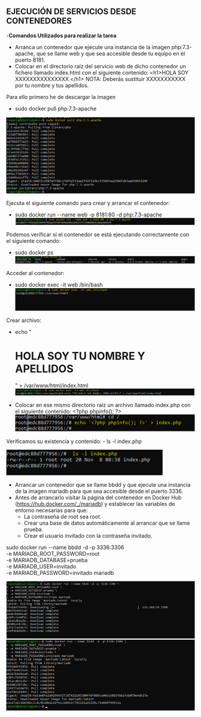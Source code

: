 ## EJECUCIÓN DE SERVICIOS DESDE CONTENEDORES ##

-**Comandos Utilizados  para realizar la tarea**

- Arranca un contenedor que ejecute una instancia de la imagen php:7.3-apache, que se llame web y que sea accesible desde tu equipo en el puerto 8181.
- Colocar en el directorio raíz del servicio web de dicho contenedor un fichero llamado index.html con el siguiente contenido: &lt;h1>HOLA SOY XXXXXXXXXXXXXXX &lt;/h1> NOTA: Deberás sustituir XXXXXXXXXXX por tu nombre y tus apellidos.

Para ello primero he de descargar la imagen
- sudo docker pull php:7.3-apache

![Imagenphp.png](https://github.com/Rardati/Despliegue/blob/main/Docker/Ejercicio4/Imagenphp.png)

Ejecuta el siguiente comando para crear y arrancar el contenedor:
- sudo docker run --name web -p 8181:80 -d php:7.3-apache
![dockerRun.png](https://github.com/Rardati/Despliegue/blob/main/Docker/Ejercicio4/dockerRun.png)

Podemos verificar si el contenedor se está ejecutando correctamente con el siguiente comando:
- sudo docker ps
![dockerps.png](https://github.com/Rardati/Despliegue/blob/main/Docker/Ejercicio4/dockerps.png)

Acceder al contenedor:
- sudo docker exec -it web /bin/bash
![exec.png](https://github.com/Rardati/Despliegue/blob/main/Docker/Ejercicio4/exec.png)

Crear archivo:
- echo "<h1>HOLA SOY TU NOMBRE Y APELLIDOS</h1>" > /var/www/html/index.html
![echo.png](https://github.com/Rardati/Despliegue/blob/main/Docker/Ejercicio4/echo.png)





- Colocar en ese mismo directorio raíz un archivo llamado index.php con el siguiente contenido: &lt;?php phpinfo(); ?>
![php.png](https://github.com/Rardati/Despliegue/blob/main/Docker/Ejercicio4/php.png)

Verificamos su existencia y contenido: - ls -l index.php 


![ls.png](https://github.com/Rardati/Despliegue/blob/main/Docker/Ejercicio4/ls.png)


- Arrancar un contenedor que se llame bbdd y que ejecute una instancia de la imagen mariadb para que sea accesible desde el puerto 3336.
- Antes de arrancarlo visitar la página del contenedor en Docker Hub (https://hub.docker.com/_/mariadb) y establecer las variables de entorno necesarias para que:
    - La contraseña de root sea root.
    - Crear una base de datos automáticamente al arrancar que se llame prueba.
    - Crear el usuario invitado con la contraseña invitado.



 sudo docker run --name bbdd -d -p 3336:3306 \
-e MARIADB_ROOT_PASSWORD=root \
-e MARIADB_DATABASE=prueba \
-e MARIADB_USER=invitado \
-e MARIADB_PASSWORD=invitado mariadb

![mariadb.png](https://github.com/Rardati/Despliegue/blob/main/Docker/Ejercicio4/mariadb.png)
![completado.png](https://github.com/Rardati/Despliegue/blob/main/Docker/Ejercicio4/completado.png)
